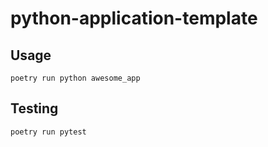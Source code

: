# python-application-template

## Usage

```
poetry run python awesome_app
```

## Testing

```
poetry run pytest
```
